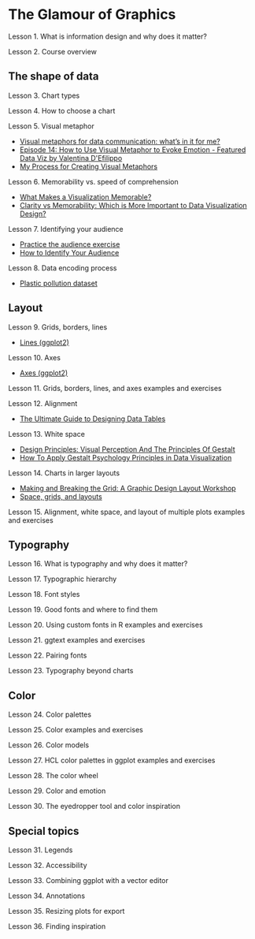 # The Glamour of Graphics

Lesson 1. What is information design and why does it matter?

Lesson 2. Course overview

## The shape of data

Lesson 3. Chart types

Lesson 4. How to choose a chart

Lesson 5. Visual metaphor

- [Visual metaphors for data communication: what’s in it for me?](https://databard.wordpress.com/2018/09/08/visual-metaphors-for-data-communication/)
- [Episode 14: How to Use Visual Metaphor to Evoke Emotion - Featured Data Viz by Valentina D'Efilippo](https://dataviztoday.com/shownotes/14)
- [My Process for Creating Visual Metaphors](https://blog.elevatedataviz.com/a-process-for-creating-visual-metaphors/)

Lesson 6. Memorability vs. speed of comprehension

- [What Makes a Visualization Memorable?](https://vcg.seas.harvard.edu/publications/what-makes-a-visualization-memorable/paper)
- [Clarity vs Memorability: Which is More Important to Data Visualization Design?](https://boostlabs.com/clarity-vs-memorability-in-data-visualization-design/)

Lesson 7. Identifying your audience

- [Practice the audience exercise](https://docs.google.com/document/d/1xy9dQFkb5EXxH6fdVKI9Ai5McOLOOxyFXkEtNOTBuzo/copy)
- [How to Identify Your Audience](https://blog.duncangeere.com/how-to-identify-your-audience/)

Lesson 8. Data encoding process

- [Plastic pollution dataset](https://github.com/rfordatascience/tidytuesday/tree/master/data/2021/2021-01-26)

## Layout

Lesson 9. Grids, borders, lines

- [Lines (ggplot2)](http://www.cookbook-r.com/Graphs/Lines_(ggplot2)/)

Lesson 10. Axes

- [Axes (ggplot2)](http://www.cookbook-r.com/Graphs/Axes_(ggplot2)/)

Lesson 11. Grids, borders, lines, and axes examples and exercises

Lesson 12. Alignment

- [The Ultimate Guide to Designing Data Tables](https://medium.com/design-with-figma/the-ultimate-guide-to-designing-data-tables-7db29713a85a)

Lesson 13. White space

- [Design Principles: Visual Perception And The Principles Of Gestalt](https://www.smashingmagazine.com/2014/03/design-principles-visual-perception-and-the-principles-of-gestalt/)
- [How To Apply Gestalt Psychology Principles in Data Visualization](https://medium.com/nightingale/how-to-apply-gestalt-psychology-principles-in-data-visualization-6242f4f1a3de)

Lesson 14. Charts in larger layouts

- [Making and Breaking the Grid: A Graphic Design Layout Workshop](https://www.amazon.com/Making-Breaking-Grid-Graphic-Workshop/dp/1592531253)
- [Space, grids, and layouts](https://www.designsystems.com/space-grids-and-layouts/)

Lesson 15. Alignment, white space, and layout of multiple plots examples and exercises

## Typography

Lesson 16. What is typography and why does it matter?

Lesson 17. Typographic hierarchy

Lesson 18. Font styles

Lesson 19. Good fonts and where to find them

Lesson 20. Using custom fonts in R examples and exercises

Lesson 21. ggtext examples and exercises

Lesson 22. Pairing fonts

Lesson 23. Typography beyond charts

## Color

Lesson 24. Color palettes

Lesson 25. Color examples and exercises

Lesson 26. Color models

Lesson 27. HCL color palettes in ggplot examples and exercises

Lesson 28. The color wheel

Lesson 29. Color and emotion

Lesson 30. The eyedropper tool and color inspiration

## Special topics

Lesson 31. Legends

Lesson 32. Accessibility

Lesson 33. Combining ggplot with a vector editor

Lesson 34. Annotations

Lesson 35. Resizing plots for export

Lesson 36. Finding inspiration
